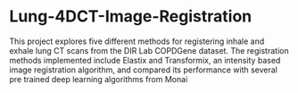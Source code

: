 # Lung-4DCT-Image-Registration
This project explores five different methods for registering inhale and exhale lung CT scans from the DIR Lab COPDGene dataset. The registration methods implemented include Elastix and Transformix, an intensity based image registration algorithm, and compared its performance with several pre trained deep learning algorithms from Monai
